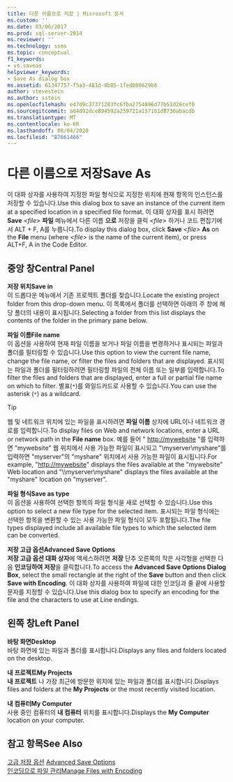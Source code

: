 ```yaml
---
title: 다른 이름으로 저장 | Microsoft 문서
ms.custom: ''
ms.date: 03/06/2017
ms.prod: sql-server-2014
ms.reviewer: ''
ms.technology: ssms
ms.topic: conceptual
f1_keywords:
- vs.saveas
helpviewer_keywords:
- Save As dialog box
ms.assetid: 61347757-f5a3-481d-8b05-1fed086629b6
author: stevestein
ms.author: sstein
ms.openlocfilehash: e47d9c37371283fc6fba2754896d77b51d26cef0
ms.sourcegitcommit: ad4d92dce894592a259721a1571b1d8736abacdb
ms.translationtype: MT
ms.contentlocale: ko-KR
ms.lasthandoff: 08/04/2020
ms.locfileid: "87661466"
---
```

# <a name="save-as"></a><span data-ttu-id="c4a61-102">다른 이름으로 저장</span><span class="sxs-lookup"><span data-stu-id="c4a61-102">Save As</span></span>
  <span data-ttu-id="c4a61-103">이 대화 상자를 사용하여 지정한 파일 형식으로 지정한 위치에 현재 항목의 인스턴스를 저장할 수 있습니다.</span><span class="sxs-lookup"><span data-stu-id="c4a61-103">Use this dialog box to save an instance of the current item at a specified location in a specified file format.</span></span> <span data-ttu-id="c4a61-104">이 대화 상자를 표시 하려면 **Save** *\<file>* **파일** 메뉴에서 다른 이름 **으로** 저장을 클릭 *\<file>* 하거나 코드 편집기에서 ALT + F, A를 누릅니다.</span><span class="sxs-lookup"><span data-stu-id="c4a61-104">To display this dialog box, click **Save** *\<file>* **As** on the **File** menu (where *\<file>* is the name of the current item), or press ALT+F, A in the Code Editor.</span></span>  
  
## <a name="central-panel"></a><span data-ttu-id="c4a61-105">중앙 창</span><span class="sxs-lookup"><span data-stu-id="c4a61-105">Central Panel</span></span>  
 <span data-ttu-id="c4a61-106">**저장 위치**</span><span class="sxs-lookup"><span data-stu-id="c4a61-106">**Save in**</span></span>  
 <span data-ttu-id="c4a61-107">이 드롭다운 메뉴에서 기존 프로젝트 폴더를 찾습니다.</span><span class="sxs-lookup"><span data-stu-id="c4a61-107">Locate the existing project folder from this drop-down menu.</span></span> <span data-ttu-id="c4a61-108">이 목록에서 폴더를 선택하면 아래의 주 창에 해당 폴더의 내용이 표시됩니다.</span><span class="sxs-lookup"><span data-stu-id="c4a61-108">Selecting a folder from this list displays the contents of the folder in the primary pane below.</span></span>  
  
 <span data-ttu-id="c4a61-109">**파일 이름**</span><span class="sxs-lookup"><span data-stu-id="c4a61-109">**File name**</span></span>  
 <span data-ttu-id="c4a61-110">이 옵션을 사용하여 현재 파일 이름을 보거나 파일 이름을 변경하거나 표시되는 파일과 폴더를 필터링할 수 있습니다.</span><span class="sxs-lookup"><span data-stu-id="c4a61-110">Use this option to view the current file name, change the file name, or filter the files and folders that are displayed.</span></span> <span data-ttu-id="c4a61-111">표시되는 파일과 폴더를 필터링하려면 필터링할 파일의 전체 이름 또는 일부를 입력합니다.</span><span class="sxs-lookup"><span data-stu-id="c4a61-111">To filter the files and folders that are displayed, enter a full or partial file name on which to filter.</span></span> <span data-ttu-id="c4a61-112">별표(`*`)를 와일드카드로 사용할 수 있습니다.</span><span class="sxs-lookup"><span data-stu-id="c4a61-112">You can use the asterisk (`*`) as a wildcard.</span></span>  
  
> [!TIP]
>  <span data-ttu-id="c4a61-113">웹 및 네트워크 위치에 있는 파일을 표시하려면 **파일 이름** 상자에 URL이나 네트워크 경로를 입력합니다.</span><span class="sxs-lookup"><span data-stu-id="c4a61-113">To display files on Web and network locations, enter a URL or network path in the **File name** box.</span></span> <span data-ttu-id="c4a61-114">예를 들어 " <http://mywebsite> "를 입력하면 "mywebsite" 웹 위치에서 사용 가능한 파일이 표시되고 "\\myserver\myshare"를 입력하면 "myserver"의 "myshare" 위치에서 사용 가능한 파일이 표시됩니다.</span><span class="sxs-lookup"><span data-stu-id="c4a61-114">For example, "<http://mywebsite>" displays the files available at the "mywebsite" Web location and "\\\myserver\myshare" displays the files available at the "myshare" location on "myserver".</span></span>  
  
 <span data-ttu-id="c4a61-115">**파일 형식**</span><span class="sxs-lookup"><span data-stu-id="c4a61-115">**Save as type**</span></span>  
 <span data-ttu-id="c4a61-116">이 옵션을 사용하여 선택한 항목의 파일 형식을 새로 선택할 수 있습니다.</span><span class="sxs-lookup"><span data-stu-id="c4a61-116">Use this option to select a new file type for the selected item.</span></span> <span data-ttu-id="c4a61-117">표시되는 파일 형식에는 선택한 항목을 변환할 수 있는 사용 가능한 파일 형식이 모두 포함됩니다.</span><span class="sxs-lookup"><span data-stu-id="c4a61-117">The file types displayed include all available file types to which the selected item can be converted.</span></span>  
  
 <span data-ttu-id="c4a61-118">**저장 고급 옵션**</span><span class="sxs-lookup"><span data-stu-id="c4a61-118">**Advanced Save Options**</span></span>  
 <span data-ttu-id="c4a61-119">**저장 고급 옵션 대화 상자**에 액세스하려면 **저장** 단추 오른쪽의 작은 사각형을 선택한 다음 **인코딩하여 저장**을 클릭합니다.</span><span class="sxs-lookup"><span data-stu-id="c4a61-119">To access the **Advanced Save Options Dialog Box**, select the small rectangle at the right of the **Save** button and then click **Save with Encoding**.</span></span> <span data-ttu-id="c4a61-120">이 대화 상자를 사용하여 파일에 대한 인코딩과 줄 끝에 사용할 문자를 지정할 수 있습니다.</span><span class="sxs-lookup"><span data-stu-id="c4a61-120">Use this dialog box to specify an encoding for the file and the characters to use at Line endings.</span></span>  
  
## <a name="left-panel"></a><span data-ttu-id="c4a61-121">왼쪽 창</span><span class="sxs-lookup"><span data-stu-id="c4a61-121">Left Panel</span></span>  
 <span data-ttu-id="c4a61-122">**바탕 화면**</span><span class="sxs-lookup"><span data-stu-id="c4a61-122">**Desktop**</span></span>  
 <span data-ttu-id="c4a61-123">바탕 화면에 있는 파일과 폴더를 표시합니다.</span><span class="sxs-lookup"><span data-stu-id="c4a61-123">Displays any files and folders located on the desktop.</span></span>  
  
 <span data-ttu-id="c4a61-124">**내 프로젝트**</span><span class="sxs-lookup"><span data-stu-id="c4a61-124">**My Projects**</span></span>  
 <span data-ttu-id="c4a61-125">**내 프로젝트** 나 가장 최근에 방문한 위치에 있는 파일과 폴더를 표시합니다.</span><span class="sxs-lookup"><span data-stu-id="c4a61-125">Displays files and folders at the **My Projects** or the most recently visited location.</span></span>  
  
 <span data-ttu-id="c4a61-126">**내 컴퓨터**</span><span class="sxs-lookup"><span data-stu-id="c4a61-126">**My Computer**</span></span>  
 <span data-ttu-id="c4a61-127">사용 중인 컴퓨터의 **내 컴퓨터** 위치를 표시합니다.</span><span class="sxs-lookup"><span data-stu-id="c4a61-127">Displays the **My Computer** location on your computer.</span></span>  
  
## <a name="see-also"></a><span data-ttu-id="c4a61-128">참고 항목</span><span class="sxs-lookup"><span data-stu-id="c4a61-128">See Also</span></span>  
 <span data-ttu-id="c4a61-129">[고급 저장 옵션](advanced-save-options.md) </span><span class="sxs-lookup"><span data-stu-id="c4a61-129">[Advanced Save Options](advanced-save-options.md) </span></span>  
 [<span data-ttu-id="c4a61-130">인코딩으로 파일 관리</span><span class="sxs-lookup"><span data-stu-id="c4a61-130">Manage Files with Encoding</span></span>](../solution/manage-files-with-encoding.md)  
  
  
